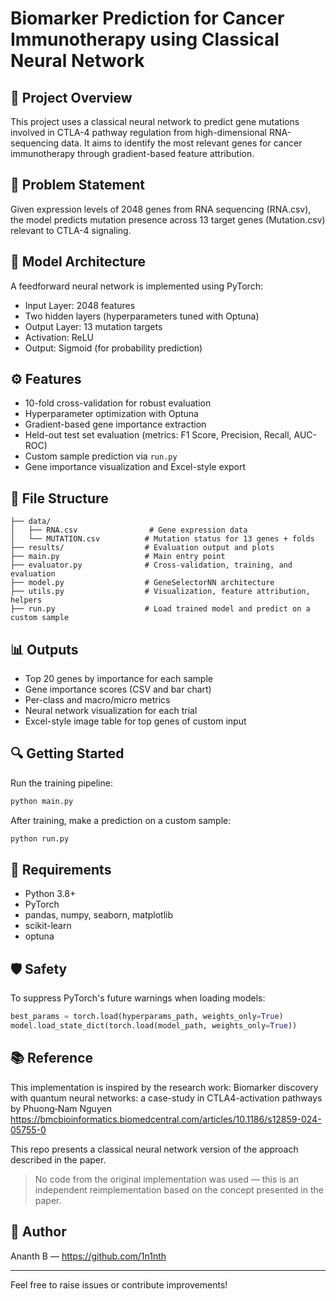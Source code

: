# Biomarker Prediction for Cancer Immunotherapy using Classical Neural Network

## 🔬 Project Overview
This project uses a classical neural network to predict gene mutations involved in CTLA-4 pathway regulation from high-dimensional RNA-sequencing data. It aims to identify the most relevant genes for cancer immunotherapy through gradient-based feature attribution.

## 🧬 Problem Statement
Given expression levels of 2048 genes from RNA sequencing (RNA.csv), the model predicts mutation presence across 13 target genes (Mutation.csv) relevant to CTLA-4 signaling.

## 🧠 Model Architecture
A feedforward neural network is implemented using PyTorch:
- Input Layer: 2048 features
- Two hidden layers (hyperparameters tuned with Optuna)
- Output Layer: 13 mutation targets
- Activation: ReLU
- Output: Sigmoid (for probability prediction)

## ⚙️ Features
- 10-fold cross-validation for robust evaluation
- Hyperparameter optimization with Optuna
- Gradient-based gene importance extraction
- Held-out test set evaluation (metrics: F1 Score, Precision, Recall, AUC-ROC)
- Custom sample prediction via `run.py`
- Gene importance visualization and Excel-style export

## 📁 File Structure
```
├── data/
│   ├── RNA.csv                # Gene expression data
│   └── MUTATION.csv          # Mutation status for 13 genes + folds
├── results/                  # Evaluation output and plots
├── main.py                   # Main entry point
├── evaluator.py              # Cross-validation, training, and evaluation
├── model.py                  # GeneSelectorNN architecture
├── utils.py                  # Visualization, feature attribution, helpers
├── run.py                    # Load trained model and predict on a custom sample
```

## 📊 Outputs
- Top 20 genes by importance for each sample
- Gene importance scores (CSV and bar chart)
- Per-class and macro/micro metrics
- Neural network visualization for each trial
- Excel-style image table for top genes of custom input

## 🔍 Getting Started
Run the training pipeline:
```bash
python main.py
```
After training, make a prediction on a custom sample:
```bash
python run.py
```

## 🧪 Requirements
- Python 3.8+
- PyTorch
- pandas, numpy, seaborn, matplotlib
- scikit-learn
- optuna

## 🛡️ Safety
To suppress PyTorch's future warnings when loading models:
```python
best_params = torch.load(hyperparams_path, weights_only=True)
model.load_state_dict(torch.load(model_path, weights_only=True))
```

## 📚 Reference
This implementation is inspired by the research work:
Biomarker discovery with quantum neural networks: a case-study in CTLA4-activation pathways by Phuong‑Nam Nguyen
https://bmcbioinformatics.biomedcentral.com/articles/10.1186/s12859-024-05755-0

This repo presents a classical neural network version of the approach described in the paper.

> No code from the original implementation was used — this is an independent reimplementation based on the concept presented in the paper.

## 👤 Author
Ananth B — https://github.com/1n1nth

---
Feel free to raise issues or contribute improvements!

